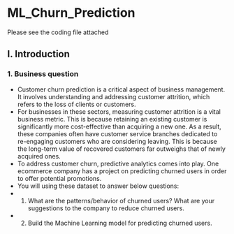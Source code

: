 # ML_Churn_Prediction

Please see the coding file attached

## I. Introduction

### 1. Business question

- Customer churn prediction is a critical aspect of business management. It involves understanding and addressing customer attrition, which refers to the loss of clients or customers.
- For businesses in these sectors, measuring customer attrition is a vital business metric. This is because retaining an existing customer is significantly more cost-effective than acquiring a new one. As a result, these companies often have customer service branches dedicated to re-engaging customers who are considering leaving. This is because the long-term value of recovered customers far outweighs that of newly acquired ones.
- To address customer churn, predictive analytics comes into play. One ecommerce company has a project on predicting churned users in order to offer potential promotions.
- You will using these dataset to answer below questions:
 - 1. What are the patterns/behavior of churned users? What are your suggestions to the company to reduce churned users.
 - 2. Build the Machine Learning model for predicting churned users.


